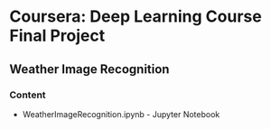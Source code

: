 # Coursera: Deep Learning Course Final Project

## Weather Image Recognition

### Content

* WeatherImageRecognition.ipynb - Jupyter Notebook 
